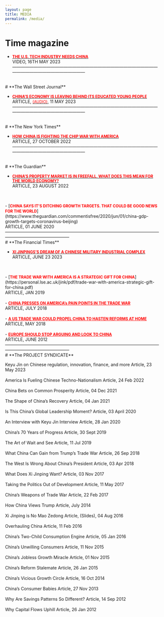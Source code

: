 ```yaml
---
layout: page
title: MEDIA
permalink: /media/
---
```

# **Time magazine**

- [<span style="color:red; font-weight:bold; font-size:0.9em;">THE U.S. TECH INDUSTRY NEEDS CHINA</span>](https://time.com/6280004/us-tech-china/)<br>
VIDEO, 16TH MAY 2023
———————————————————————————————————————————————————
<br>
# **The Wall Street Journal**

- [<span style="color:red; font-weight:bold; font-size:0.9em;">CHINA’S ECONOMY IS LEAVING BEHIND ITS EDUCATED YOUNG PEOPLE</span>](https://www.wsj.com/articles/chinas-economy-is-leaving-behind-its-educated-young-people-f742c23d)<br>
ARTICLE, [<span style="color:red; font-size:0.9em;">(AUDIO)</span>](https://www.wsj.com/articles/chinas-economy-is-leaving-behind-its-educated-young-people-f742c23d), 11 MAY 2023
———————————————————————————————————————————————————
<br>
# **The New York Times**

- [<span style="color:red; font-weight:bold; font-size:0.9em;">HOW CHINA IS FIGHTING THE CHIP WAR WITH AMERICA</span>](https://www.nytimes.com/2022/10/27/opinion/china-america-chip-tech-war.html?searchResultPosition=3)<br>
ARTICLE, 27 OCTOBER 2022
———————————————————————————————————————————————————
<br>
# **The Guardian**

- [<span style="color:red; font-weight:bold; font-size:0.9em;">CHINA’S PROPERTY MARKET IS IN FREEFALL. WHAT DOES THIS MEAN FOR THE WORLD ECONOMY? </span>](https://www.theguardian.com/commentisfree/2022/aug/23/china-property-market-world-economy)<br>
ARTICLE, 23 AUGUST 2022
<br>
<br>
- [<span style="color:red; font-weight:bold; font-size:0.9em;">CHINA SAYS IT'S DITCHING GROWTH TARGETS. THAT COULD BE GOOD NEWS FOR THE WORLD</span>](https://www.theguardian.com/commentisfree/2020/jun/01/china-gdp-growth-targets-coronavirus-beijing)<br>
ARTICLE, 01 JUNE 2020
———————————————————————————————————————————————————
<br>
# **The Financial Times**

- [<span style="color:red; font-weight:bold; font-size:0.9em;">XI JINPINGS’S DREAM OF A CHINESE MILITARY INDUSTRIAL COMPLEX</span>](https://www.ft.com/content/6f388e4b-9c4e-4ca3-8040-49962f1e155d?segmentId=b385c2ad-87ed-d8ff-aaec-0f8435cd42d9)<br>
ARTICLE, JUNE 23 2023
<br>
<br>
- [<span style="color:red; font-weight:bold; font-size:0.9em;">THE TRADE WAR WITH AMERICA IS A STRATEGIC GIFT FOR CHINA</span>](https://personal.lse.ac.uk/jink/pdf/trade-war-with-america-strategic-gift-for-china.pdf)<br>
ARTICLE, JAN 2019
<br>
<br>
- <a href="https://personal.lse.ac.uk/jink/pdf/China_America_trade_war.pdf" style="color:red; font-weight:bold; font-size:0.9em;" target="_blank">CHINA PRESSES ON AMERICA’s PAIN POINTS IN THE TRADE WAR</a><br>
ARTICLE, JULY 2018
<br>
<br>
- <a href="https://personal.lse.ac.uk/jink/pdf/US_trade_China.pdf" style="color:red; font-weight:bold; font-size:0.9em;" target="_blank">A US TRADE WAR COULD PROPEL CHINA TO HASTEN REFORMS AT HOME</a><br>
ARTICLE, MAY 2018
<br>
<br>
- <a href="https://personal.lse.ac.uk/jink/pdf/Ft_june.pdf" style="color:red; font-weight:bold; font-size:0.9em;" target="_blank">EUROPE SHOULD STOP ARGUING AND LOOK TO CHINA</a><br>
ARTICLE, JUNE 2012
———————————————————————————————————————————————————
<br>
# **The PROJECT SYNDICATE**

Keyu Jin on Chinese regulation, innovation, finance, and more
Article, 23 May 2023
<br>
<br>
America Is Fueling Chinese Techno-Nationalism
Article, 24 Feb 2022
<br>
<br>
China Bets on Common Prosperity
Article, 04 Dec 2021
<br>
<br>
The Shape of China’s Recovery
Article, 04 Jan 2021
<br>
<br>
Is This China’s Global Leadership Moment?
Article, 03 April 2020
<br>
<br>
An Interview with Keyu Jin
Interview Article, 28 Jan 2020
<br>
<br>
China’s 70 Years of Progress
Article, 30 Sept 2019
<br>
<br>
The Art of Wait and See
Article, 11 Jul 2019
<br>
<br>
What China Can Gain from Trump’s Trade War
Article, 26 Sep 2018
<br>
<br>
The West Is Wrong About China’s President
Article, 03 Apr 2018
<br>
<br>
What Does Xi Jinping Want?
Article, 03 Nov 2017
<br>
<br>
Taking the Politics Out of Development
Article, 11 May 2017
<br>
<br>
China’s Weapons of Trade War
Article, 22 Feb 2017
<br>
<br>
How China Views Trump
Article, July 2014
<br>
<br>
Xi Jinping is No Mao Zedong
Article, (Slides), 04 Aug 2016
<br>
<br>
Overhauling China
Article, 11 Feb 2016
<br>
<br>
China’s Two-Child Consumption Engine
Article, 05 Jan 2016
<br>
<br>
China’s Unwilling Consumers
Article, 11 Nov 2015
<br>
<br>
China’s Jobless Growth Miracle
Article, 01 Nov 2015
<br>
<br>
China’s Reform Stalemate
Article, 26 Jan 2015
<br>
<br>
China’s Vicious Growth Circle
Article, 16 Oct 2014
<br>
<br>
China’s Consumer Babies
Article, 27 Nov 2013
<br>
<br>
Why Are Savings Patterns So Different?
Article, 14 Sep 2012
<br>
<br>
Why Capital Flows Uphill
Article, 26 Jan 2012
<br>
<br>
